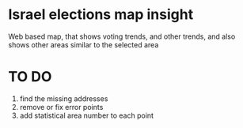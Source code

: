 # Israel elections map insight
Web based map, that shows voting trends, and other trends, and also shows other areas similar to the selected area

# TO DO
1. find the missing addresses
2. remove or fix error points
3. add statistical area number to each point